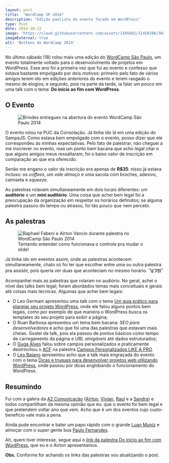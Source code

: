 ```yaml
---
layout: post
title:  "WordCamp SP 2014"
description: "Edição paulista do evento focado em WordPress"
type: Post
date: 2014-10-22
image: 'https://cloud.githubusercontent.com/assets/1345662/11458296/36dd39cc-96a4-11e5-974c-6dedb5a4682b.jpg'
imageExternal: true
alt: 'Bottons do WordCamp 2014'
---
```


No último sábado (18) rolou mais uma edição do [WordCamp São Paulo](http://2014.saopaulo.wordcamp.org/), um evento totalmente voltado para o desenvolvimento de projetos em WordPress. Esse ano foi a primeira vez que fui ao evento e confesso que estava bastante empolgado por dois motivos: primeiro pelo fato de vários amigos terem ido em edições anteriores do evento e terem rasgado o mesmo de elogios; e segundo, pois na parte da tarde, ia falar um pouco em uma talk com o tema: <b>Do início ao fim com WordPress</b>.

## O Evento

<figure class="thumb-left loading">
    <img src="https://cloud.githubusercontent.com/assets/1345662/11458294/36d7edaa-96a4-11e5-8545-d5aa02606b7e.jpg" alt="Brindes entregues na abertura do evento WordCamp São Paulo 2014">
</figure>

O evento rolou na PUC da Consolação. Já tinha ido lá em uma edição do SampaJS. Como estava bem empolgado com o evento, posso dizer que ele correspondeu às minhas expectativas. Pelo fato de palestrar, não cheguei a me inscrever no evento, mas um ponto bem bacana que acho legal citar e que alguns amigos meus ressaltaram, foi o baixo valor de inscrição em comparação ao que era oferecido.

Senão me engano o valor da inscrição era apenas de **R$35**: nisso já estava incluso: os <i>coffees</i>,  um <i>vale almoço</i> e uma sacola com broches, adesivo, camiseta e *squeeze*.

As palestras rolavam simultaneamente em dois locais diferentes: um <b>auditório</b> e um <b>mini auditório</b>. Uma coisa que achei bem legal foi a preocupação da organização em respeitar os horários definidos; se alguma palestra passou do tempo ou atrasou, foi tão pouco que nem percebi.

## As palestras

<figure class="thumb-right loading">
    <img src="https://cloud.githubusercontent.com/assets/1345662/11458295/36db2f1a-96a4-11e5-8f06-534decc3780b.jpg" alt="Raphael Fabeni e Airton Vancin durante palestra no WordCamp São Paulo 2014">
    <figcaption>Tentando entender como funcionava o controle pra mudar o slide!</figcaption>
</figure>

Já tinha ido em eventos assim, onde as palestras acontecem simultaneamente, chato só foi ter que escolher entre uma ou outra palestra pra assistir, pois queria ver duas que aconteciam no mesmo horário. <b>¯\\_(ツ)_/¯</b>

Acompanhei mais as palestras que rolaram no audiório. No geral, achei o nível das talks bem legal; foram abordados temas mais conceituais e gerais até coisas mais técnicas. Algumas que achei bem legais:

* O Leo Germani apresentou uma talk com o tema [Um guia prático para planejar seu projeto WordPress](https://github.com/leogermani/apresentacao-planejando-projeto-wp), onde ele falou alguns pontos bem legais, como por exemplo de que maneira o WordPress busca os templates do seu projeto para exibir a página;
* O Ruan Barbosa apresentou um tema bem bacana: <i>SEO para desenvolvedores</i> e acho que foi uma das palestras que estavam mais cheias. Gostei da talk, pois ela passou de pontos básicos como tempo de carregamento da página e <i>URL amigáveis</i> até dados estruturados;
* O [Guga Alves](https://twitter.com/GugaAlves) falou sobre campos personalizados e praticamente destrinchou o [ACF](http://www.advancedcustomfields.com/) na palestra [Campos Personalizados LIKE A PRO](http://pt.slideshare.net/gugaalves/campos-personalizados-like-a-pro-wordcamp-so-paulo-2014).
* O [Leo Baiano](https://twitter.com/leobaiano) apresentou acho que a talk mais engraçada do evento com o tema [Dicas e truques para desenvolver projetos web utilizando WordPress](http://www.slideshare.net/leobaiano1/dicas-e-truques-para-desenvolver-projetos-web-utilizando-wordpress), onde passou por dicas englobando o funcionamento do WordPress.

## Resumindo

Fui com a galera da [A2 Comunicação](http://www.a2comunicacao.com.br) ([Airton](https://twitter.com/airtonvancin), [Vivian](https://twitter.com/viiholiveira), [Raul](https://twitter.com/raulcarval) e a [Sandra](https://twitter.com/sansegato)) e todos compartilham da mesma opinião que eu: que o evento foi bem legal e que pretendem voltar ano que vem. Acho que é um dos eventos cujo custo-benefício vale mais a pena.

Ainda pude encontrar e bater um papo rápido com o grande [Luan Muniz](https://twitter.com/lluanmuniz) e almoçar com o super gente boa [Paulo Fernandes](https://twitter.com/paulofernandesj).

Ah, quem tiver interesse, segue aqui o [link da palestra Do início ao fim com WordPress](https://speakerdeck.com/raphaelfabeni/do-inicio-ao-fim-com-wordpress), que eu e o Airton apresentamos.

**Obs.** Conforme for achando os links das palestras vou atualizando o post.

